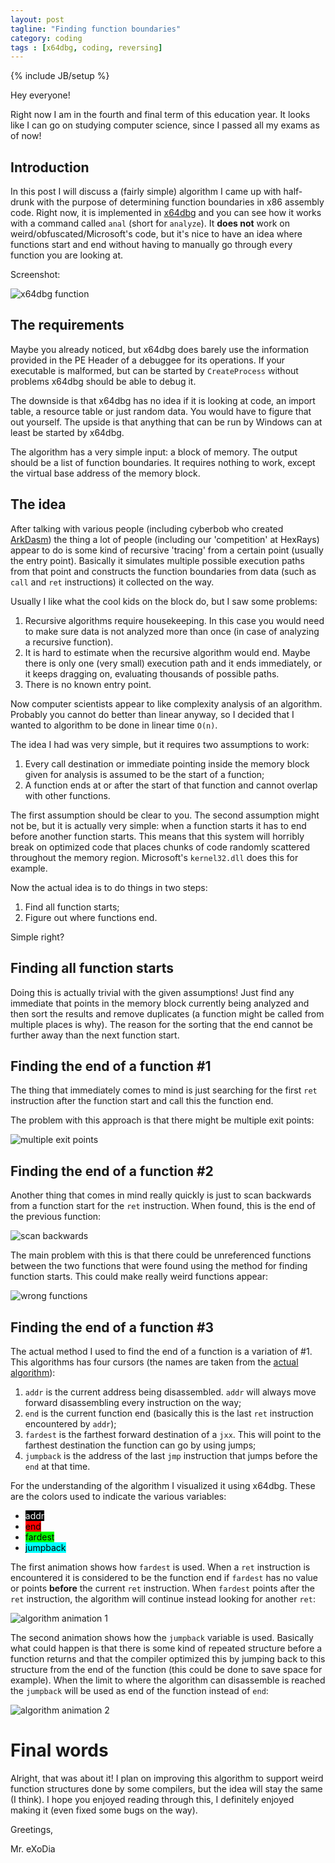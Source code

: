 ```yaml
---
layout: post
tagline: "Finding function boundaries"
category: coding
tags : [x64dbg, coding, reversing]
---
```

{% include JB/setup %}

Hey everyone!

Right now I am in the fourth and final term of this education year. It looks like I can go on studying computer science, since I passed all my exams as of now!

## Introduction

In this post I will discuss a (fairly simple) algorithm I came up with half-drunk with the purpose of determining function boundaries in x86 assembly code. Right now, it is implemented in [x64dbg](http://snapshots.x64dbg.com) and you can see how it works with a command called `anal` (short for `analyze`). It **does not** work on weird/obfuscated/Microsoft's code, but it's nice to have an idea where functions start and end without having to manually go through every function you are looking at.

Screenshot:

![x64dbg function](/images/x64dbg_function1.png)

## The requirements

Maybe you already noticed, but x64dbg does barely use the information provided in the PE Header of a debuggee for its operations. If your executable is malformed, but can be started by `CreateProcess` without problems x64dbg should be able to debug it.

The downside is that x64dbg has no idea if it is looking at code, an import table, a resource table or just random data. You would have to figure that out yourself. The upside is that anything that can be run by Windows can at least be started by x64dbg.

The algorithm has a very simple input: a block of memory. The output should be a list of function boundaries. It requires nothing to work, except the virtual base address of the memory block.

## The idea

After talking with various people (including cyberbob who created [ArkDasm](http://www.arkdasm.com)) the thing a lot of people (including our 'competition' at HexRays) appear to do is some kind of recursive 'tracing' from a certain point (usually the entry point). Basically it simulates multiple possible execution paths from that point and constructs the function boundaries from data (such as `call` and `ret` instructions) it collected on the way.

Usually I like what the cool kids on the block do, but I saw some problems:

1. Recursive algorithms require housekeeping. In this case you would need to make sure data is not analyzed more than once (in case of analyzing a recursive function).
2. It is hard to estimate when the recursive algorithm would end. Maybe there is only one (very small) execution path and it ends immediately, or it keeps dragging on, evaluating thousands of possible paths.
3. There is no known entry point.

Now computer scientists appear to like complexity analysis of an algorithm. Probably you cannot do better than linear anyway, so I decided that I wanted to algorithm to be done in linear time `O(n)`.

The idea I had was very simple, but it requires two assumptions to work:

1. Every call destination or immediate pointing inside the memory block given for analysis is assumed to be the start of a function;
2. A function ends at or after the start of that function and cannot overlap with other functions.

The first assumption should be clear to you. The second assumption might not be, but it is actually very simple: when a function starts it has to end before another function starts. This means that this system will horribly break on optimized code that places chunks of code randomly scattered throughout the memory region. Microsoft's `kernel32.dll` does this for example.

Now the actual idea is to do things in two steps:

1. Find all function starts;
2. Figure out where functions end.

Simple right?

## Finding all function starts

Doing this is actually trivial with the given assumptions! Just find any immediate that points in the memory block currently being analyzed and then sort the results and remove duplicates (a function might be called from multiple places is why). The reason for the sorting that the end cannot be further away than the next function start.

## Finding the end of a function #1

The thing that immediately comes to mind is just searching for the first `ret` instruction after the function start and call this the function end.

The problem with this approach is that there might be multiple exit points:

![multiple exit points](/images/x64dbg_function2.png)

## Finding the end of a function #2

Another thing that comes in mind really quickly is just to scan backwards from a function start for the `ret` instruction. When found, this is the end of the previous function:

![scan backwards](/images/x64dbg_function3.png)

The main problem with this is that there could be unreferenced functions between the two functions that were found using the method for finding function starts. This could make really weird functions appear:

![wrong functions](/images/x64dbg_function4.png)

## Finding the end of a function #3

The actual method I used to find the end of a function is a variation of #1. This algorithms has four cursors (the names are taken from the [actual algorithm](https://github.com/x64dbg/x64dbg/blob/8bc96224/x64_dbg_dbg/functionanalysis.cpp#L92)):

1. `addr` is the current address being disassembled. `addr` will always move forward disassembling every instruction on the way;
2. `end` is the current function end (basically this is the last `ret` instruction encountered by `addr`);
3. `fardest` is the farthest forward destination of a `jxx`. This will point to the farthest destination the function can go by using jumps;
4. `jumpback` is the address of the last `jmp` instruction that jumps before the `end` at that time.

For the understanding of the algorithm I visualized it using x64dbg. These are the colors used to indicate the various variables:

- <span style="background: #000000; color: #ffffff;">addr</span>
- <span style="background: #ff0000; color: #000000;">end</span>
- <span style="background: #00ff00; color: #000000;">fardest</span>
- <span style="background: #00ffff; color: #000000;">jumpback</span>

The first animation shows how `fardest` is used. When a `ret` instruction is encountered it is considered to be the function end if `fardest` has no value or points **before** the current `ret` instruction. When `fardest` points after the `ret` instruction, the algorithm will continue instead looking for another `ret`:

![algorithm animation 1](/images/x64dbg_function_animated1.gif)

The second animation shows how the `jumpback` variable is used. Basically what could happen is that there is some kind of repeated structure before a function returns and that the compiler optimized this by jumping back to this structure from the end of the function (this could be done to save space for example). When the limit to where the algorithm can disassemble is reached the `jumpback` will be used as end of the function instead of `end`:

![algorithm animation 2](/images/x64dbg_function_animated2.gif)

# Final words

Alright, that was about it! I plan on improving this algorithm to support weird function structures done by some compilers, but the idea will stay the same (I think). I hope you enjoyed reading through this, I definitely enjoyed making it (even fixed some bugs on the way).

Greetings,

Mr. eXoDia
